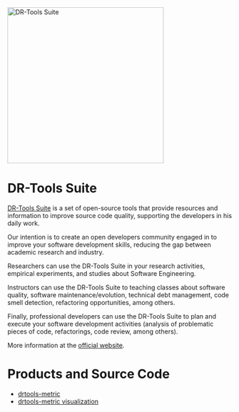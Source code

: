 <img src="https://guilhermeslacerda.github.io/drtools-site/images/logo_drtools.png" alt="DR-Tools Suite" title="DR-Tools Suite" width="350"/>

# DR-Tools Suite

[DR-Tools Suite](http://drtools.site/) is a set of open-source tools that provide resources and information to improve source code quality, supporting the developers in his daily work.

Our intention is to create an open developers community engaged in to improve your software development skills, reducing the gap between academic research and industry.

Researchers can use the DR-Tools Suite in your research activities, empirical experiments, and studies about Software Engineering.

Instructors can use the DR-Tools Suite to teaching classes about software quality, software maintenance/evolution, technical debt management, code smell detection, refactoring opportunities, among others.

Finally, professional developers can use the DR-Tools Suite to plan and execute your software development activities (analysis of problematic pieces of code, refactorings, code review, among others).

More information at the [official website](http://drtools.site/). 

# Products and Source Code

* [drtools-metric](http://www.github.com/guilhermeslacerda/drtools-metric/)
* [drtools-metric visualization](http://www.github.com/guilhermeslacerda/drtools-metric-visualization/)

